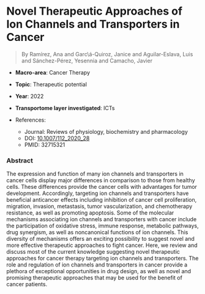 # Novel Therapeutic Approaches of Ion Channels and Transporters in Cancer

> By Ramírez, Ana and Garc\á-Quiroz, Janice and Aguilar-Eslava, Luis and Sánchez-Pérez, Yesennia and Camacho, Javier

- **Macro-area**: Cancer Therapy
- **Topic**: Therapeutic potential
- **Year**: 2022
- **Transportome layer investigated**: ICTs

- References:
  - Journal: Reviews of physiology, biochemistry and pharmacology
  - DOI: [10.1007/112_2020_28](https://doi.org/10.1007/112_2020_28)
  - PMID: 32715321

### Abstract

The expression and function of many ion channels and transporters in cancer cells display major differences in comparison to those from healthy cells. These differences provide the cancer cells with advantages for tumor development. Accordingly, targeting ion channels and transporters have beneficial anticancer effects including inhibition of cancer cell proliferation, migration, invasion, metastasis, tumor vascularization, and chemotherapy resistance, as well as promoting apoptosis. Some of the molecular mechanisms associating ion channels and transporters with cancer include the participation of oxidative stress, immune response, metabolic pathways, drug synergism, as well as noncanonical functions of ion channels. This diversity of mechanisms offers an exciting possibility to suggest novel and more effective therapeutic approaches to fight cancer. Here, we review and discuss most of the current knowledge suggesting novel therapeutic approaches for cancer therapy targeting ion channels and transporters. The role and regulation of ion channels and transporters in cancer provide a plethora of exceptional opportunities in drug design, as well as novel and promising therapeutic approaches that may be used for the benefit of cancer patients.
